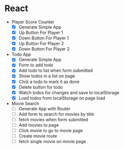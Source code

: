 # React

* Player Score Counter
  * [x] Generate Simple App
  * [x] Up Button For Player 1
  * [x] Down Button For Player 1
  * [x] Up Button For Player 2
  * [x] Down Button For Player 2
* Todo App
  * [x] Generate Simple App
  * [x] Form to add todo
  * [x] Add todo to list when form submitted
  * [x] Show todos in a list on page
  * [x] Click a todo to mark it as done
  * [x] Delete button for todo
  * [x] Watch todos for changes and save to localStorage
  * [x] Load todos from localStorage on page load
* Movie Search
  * [ ] Generate App with Router
  * [ ] Add form to search for movies by title
  * [ ] fetch movies when form submitted
  * [ ] Add movies to page
  * [ ] Click movie to go to movie page
  * [ ] Create movie route
  * [ ] fetch single movie on movie page
